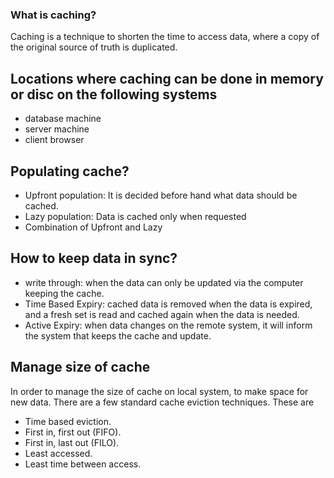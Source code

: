 ### What is caching?
Caching is a technique to shorten the time to access data, where a copy of the original source of truth is duplicated.  

## Locations where caching can be done in memory or disc on the following systems
* database machine
* server machine
* client browser

## Populating cache?
* Upfront population: It is decided before hand what data should be cached.
* Lazy population: Data is cached only when requested
* Combination of Upfront and Lazy

## How to keep data in sync?
* write through: when the data can only be updated via the computer keeping the cache.
* Time Based Expiry: cached data is removed when the data is expired, and a fresh set is read and cached again when the data is needed.
* Active Expiry: when data changes on the remote system, it will inform the system that keeps the cache and update.

## Manage size of cache
In order to manage the size of cache on local system, to make space for new data. There are a few standard cache eviction techniques. These are 
* Time based eviction.
* First in, first out (FIFO).
* First in, last out (FILO).
* Least accessed.
* Least time between access.


